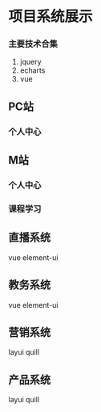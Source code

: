 # 项目系统展示

### 主要技术合集

1. jquery 
2. echarts 
3. vue 

## PC站

### 个人中心

<ImageZoom
src="/crm/images/w2021-02-22351212.png"
:border="true"
width="600"
/>

## M站

### 个人中心

<ImageZoom
src="/crm/images/w2021-02-22132.png"
:border="true"
width="600"
/>

### 课程学习

<ImageZoom
src="/crm/images/w2021-02-12321.png"
:border="true"
width="600"
/>

## 直播系统

vue element-ui

<ImageZoom
src="/crm/images/sssds2w22ssdsds.png"
:border="true"
width="600"
/>

## 教务系统

vue element-ui

<ImageZoom
src="/crm/images/w2021-02-22 104212.png"
:border="true"
width="600"
/>

<ImageZoom
src="/crm/images/w2021-02-22 104253.png"
:border="true"
width="600"
/>

## 营销系统

layui  quill

<ImageZoom
src="/crm/images/w2021-02-22121212.png"
:border="true"
width="600"
/>

## 产品系统

layui  quill

<ImageZoom
src="/crm/images/w2021-02-223412.png"
:border="true"
width="600"
/>

